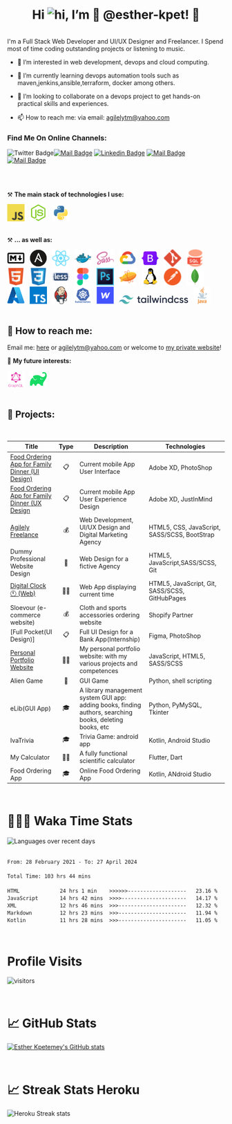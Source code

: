## <h1 align='center'> Hi <img src="https://user-images.githubusercontent.com/1303154/88677602-1635ba80-d120-11ea-84d8-d263ba5fc3c0.gif" width="28px" height="28px" alt="hi">, I’m 🌸 @esther-kpet! 🌸</h1>
<br />
I'm a Full Stack Web Developer and UI/UX Designer and Freelancer. I Spend most of time coding outstanding projects or listening to music.  
<br>  

- 👀 I’m interested in web development, devops and cloud computing.  
  
- 🌱 I’m currently learning devops automation tools such as maven,jenkins,ansible,terraform, docker among others.  
- 💞️ I’m looking to collaborate on a devops project to get hands-on practical skills and experiences.  
- 📫 How to reach me: via email: agilelytm@yahoo.com
  <br>  
  
### Find Me On Online Channels:
![Twitter Badge](https://img.shields.io/twitter/follow/es_kpet?style=social)[![Mail Badge](https://img.shields.io/badge/-es_kpet?style=flat&labelColor=e74c3c&logo=youtube&logoColor=white)](https://www.youtube.com/channel/UCHbnIppTZRyZEdS2K33uCMw) [![Linkedin Badge](https://img.shields.io/badge/-es_kpet?style=flat&labelColor=0e76a8&logo=linkedin&logoColor=white)](https://www.linkedin.com/in/esther-e-a-kpetemey/) [![Mail Badge](https://img.shields.io/badge/-@es_kpet?style=flat&labelColor=e84393&logo=instagram&logoColor=white)](https://instagram.com/esther_kpet) [![Mail Badge](https://img.shields.io/badge/-es_kpet?style=flat&labelColor=c0392b&logo=gmail&logoColor=white)](mailto:agilelytm@yahoo.com)


<!---
esther-kpet/esther-kpet is a ✨ special ✨ repository because its `README.md` (this file) appears on your GitHub profile.
You can click the Preview link to take a look at your changes.
--->

<br />
<br />

⚒ **The main stack of technologies I use:**
<div>
    <img src='img/icons/Javascript.svg' title='Javascript' alt='Javascript Programming Language Icon' width='40'>&nbsp;&nbsp;
    <img src='img/icons/nodejs-original.svg' title='NodeJs' alt='NodeJs' width='40'>&nbsp;&nbsp;
    <img src='img/icons/python-original.svg' title='Python' alt='Python Programming Language Icon' width='40'>&nbsp;&nbsp;
</div>
<br />

⚒ **... as well as:**
<div>
    <img src='img/icons/markdown-original.svg' title='Markdown' alt='Markdown' width='40'>&nbsp;&nbsp;
    <img src='img/icons/ansible-original.svg' title='Ansible' alt='Ansible' width='40'>&nbsp;&nbsp;
    <img src='img/icons/React.svg' title='React' alt='React' width='40'>&nbsp;&nbsp;
    <img src='img/icons/docker-original.svg' title='Docker' alt='Docker' width='40'>&nbsp;&nbsp;
    <img src='img/icons/SASS.svg' title='SASS / SCSS' alt='SASS / SCSS' width='40'>&nbsp;&nbsp;
    <img src='img/icons/googlecloud-original.svg' title='Google Cloud' alt='Google Cloud' width='40'>&nbsp;&nbsp;
    <img src='img/icons/bootstrap-original.svg' title='Bootstrap' alt='Bootstrap' width='40'>&nbsp;&nbsp;
    <img src='img/icons/Git.svg' title='Git' alt='Git' width='40'>&nbsp;&nbsp;
    <img src='img/icons/SQL.svg' title='SQL' alt='SQL' width='40'>&nbsp;&nbsp;
    <img src='img/icons/HTML.svg' title='HTML' alt='HTML' width='40'>&nbsp;&nbsp;
    <img src='img/icons/CSS.svg' title='CSS' alt='CSS' width='40'>&nbsp;&nbsp;
    <img src='img/icons/Less.svg' title='Less' alt='Less' width='40'>&nbsp;&nbsp;
    <img src='img/icons/Figma.svg' title='Figma' alt='Figma' width='40'>&nbsp;&nbsp;
    <img src='img/icons/Photoshop.svg' title='Photoshop' alt='Photoshop' width='40'>&nbsp;&nbsp;
    <img src='img/icons/Zeplin.svg' title='Zeplin' alt='Zeplin' width='40'>&nbsp;&nbsp;
    <img src='img/icons/linux-original.svg' title='Linux' alt='Linux' width='40'>&nbsp;&nbsp;
    <img src='img/icons/Postman.svg' title='Postman' alt='Postman' width='40'>&nbsp;&nbsp;
    <img src='img/icons/mongodb-original.svg' title='MongoDB' alt='MongoDB' width='40'>&nbsp;&nbsp;
    <img src='img/icons/azure-original.svg' title='Mircosoft Azure' alt='Microsoft Azure' width='40'>&nbsp;&nbsp;
    <img src='img/icons/Typescript.svg' title='Typescript' alt='Typescript' width='40'>&nbsp;&nbsp;
    <img src='img/icons/jenkins-original.svg' title='Jenkins' alt='Jenkins' width='40'>&nbsp;&nbsp;
    <img src='img/icons/kubernetes-plain-wordmark.svg' title='Kubernetes' alt='Kubernetes' width='40'>&nbsp;&nbsp;
    <img src='img/icons/webflow-original.svg' title='Webflow' alt='Webflow' width='40'>&nbsp;&nbsp;
    <img src='img/icons/Tailwindcss-wordmark-01.svg' title='TailWind CSS' alt='TailWind CSS' width='160'>&nbsp;&nbsp;
    <img src='img/icons/Java.svg' title='Java' alt='Java' width='40'>&nbsp;&nbsp;
</div>
<br />

## 🔎 How to reach me:
<p>Email me: <a href='mailto:kpetemeyesther@gmail.com'>here</a> or <a href='mailto:agilelytm@yahoo.com'>agilelytm@yahoo.com</a> or welcome to <a href='https://portfolio.estherkpetemey.com' alt='Esther Kpetemey Personal Portfolio Website' target='_blank'>my private website</a>!</p>


🔬 **My future interests:**
<div>
    <img src='img/icons/graphql-plain-wordmark.svg' title='GraphQL' alt='GraphQL' width='40'>&nbsp;&nbsp;
    <img src='img/icons/gradle-plain.svg' title='Java' alt='Java' width='40'>&nbsp;&nbsp;
</div>
<br />

## 🎯 Projects:
<br />

| Title        | Type        | Description          | Technologies  |
| ------------- | ------------- | ------------- | ----- |
| [Food Ordering App for Family Dinner (UI Design)](https://www.behance.net/agilely) | <div align='center' title='Persoanl Projec' >📋</div> | Current mobile App User Interface | Adobe XD, PhotoShop |
| [Food Ordering App for Family Dinner (UX Design](https://apps.apple.com/ru/app/docuforce/id1583931741) | <div align='center' title='Persoanl Project' >📋</div> | Current mobile App User Experience Design | Adobe XD, JustInMind |
| [Agilely Freelance](https://esther-kpet.github.io/agilely_freelance/index.html) | <div align='center' title='Private Agency Website'>💰</div> | Web Development, UI/UX Design and Digital Marketing Agency |  HTML5, CSS, JavaScript, SASS/SCSS, BootStrap |
| Dummy Professional Website Design | <div align='center' title='Portfolio' >🚀</div> | Web Design for a fictive Agency | HTML5, JavaScript,SASS/SCSS, Git |
| [Digital Clock 🕚 (Web)](https://esther-kpet.github.io/iva-clock.github.io/) | <div align='center' title='Portfolio' >👩‍💻</div> | Web App displaying current time | HTML5, JavaScript, Git, SASS/SCSS, GitHubPages |
| Sloevour (e-commerce website)| <div align='center' title='Commercial'>💰</div> | Cloth and sports accessories ordering website | Shopify Partner |
| [Full Pocket(UI Design)] | <div align='center' title='Internship'>📋</div> | Full UI Design for a Bank App(Internship) | Figma, PhotoShop |
| [Personal Portfolio Website](https://portfolio.estherkpetemey.com/) | <div align='center' title='Personal Website'>👩‍💻</div> | My personal portfolio website: with my various projects and competences| JavaScript, HTML5, SASS/SCSS|
|Alien Game| <div align='center' title='Private'>🚀</div> | GUI Game | Python, shell scripting| <div align='center' title='Training'>🎓</div> | Library Management System  |
|eLib(GUI App)| <div align='center' title='College Minor Project'>🎓</div> | A library management system GUI app: adding books, finding authors, searching books, deleting books, etc | Python, PyMySQL, Tkinter | 
|IvaTrivia| <div align='center' title='Training'>🎓</div> | Trivia Game: android app | Kotlin, Android Studio|
|My Calculator| <div align='center' title='Personal Project'>👩‍💻</div> | A fully functional scientific calculator | Flutter, Dart|
|Food Ordering App| <div align='center' title='Major Project'>🎓</div> |Online Food Ordering App|Kotlin, ANdroid Studio|
<br />

## <h1 align="left">👩🏽‍💻 Waka Time Stats</h1>
<div align='left'>
    <img src='https://github-readme-stats.vercel.app/api/wakatime?username=dev_esther&layout=compact' alt='Languages over recent days' align='center' />
</div>

<br />

<!--START_SECTION:waka-->

```txt
From: 28 February 2021 - To: 27 April 2024

Total Time: 103 hrs 44 mins

HTML             24 hrs 1 min    >>>>>>-------------------   23.16 %
JavaScript       14 hrs 42 mins  >>>>---------------------   14.17 %
XML              12 hrs 46 mins  >>>----------------------   12.32 %
Markdown         12 hrs 23 mins  >>>----------------------   11.94 %
Kotlin           11 hrs 28 mins  >>>----------------------   11.05 %
```

<!--END_SECTION:waka-->
<br />

## <h1 align="left">Profile Visits</h1>
![visitors](https://visitor-badge.glitch.me/badge?page_id=esther-kpet.esther-kpet&left_color=green&right_color=red)

<br/>

## <h1 align="left">📈 GitHub Stats </h1>
[![Esther Kpetemey's GitHub stats](https://github-readme-stats.vercel.app/api?username=esther-kpet&count_private=true&show_icons=true)](https://github.com/anuraghazra/github-readme-stats)



<br>

## <h1 align="left">📈 Streak Stats Heroku</h1>
<div >
    <img src='https://github-readme-streak-stats.herokuapp.com/?user=esther-kpet' alt='Heroku Streak stats' />
</div>


